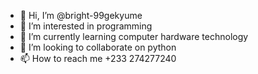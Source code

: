 - 👋 Hi, I’m @bright-99gekyume
- 👀 I’m interested in programming
- 🌱 I’m currently learning computer hardware technology
- 💞️ I’m looking to collaborate on python
- 📫 How to reach me +233 274277240

<!---
bright-99gekyume/bright-99gekyume is a ✨ special ✨ repository because its `README.md` (this file) appears on your GitHub profile.
You can click the Preview link to take a look at your changes.
--->
